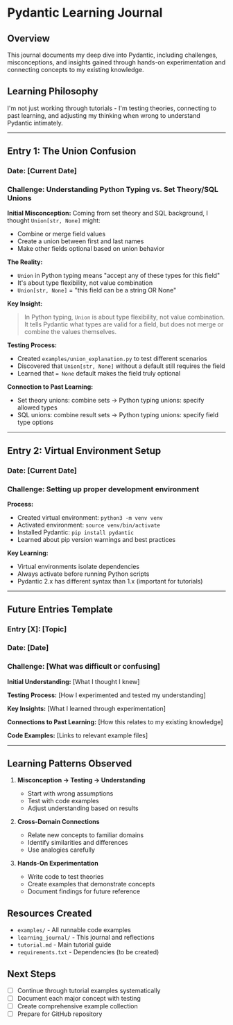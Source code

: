 # Pydantic Learning Journal

## Overview
This journal documents my deep dive into Pydantic, including challenges, misconceptions, and insights gained through hands-on experimentation and connecting concepts to my existing knowledge.

## Learning Philosophy
I'm not just working through tutorials - I'm testing theories, connecting to past learning, and adjusting my thinking when wrong to understand Pydantic intimately.

---

## Entry 1: The Union Confusion

### Date: [Current Date]
### Challenge: Understanding Python Typing vs. Set Theory/SQL Unions

**Initial Misconception:**
Coming from set theory and SQL background, I thought `Union[str, None]` might:
- Combine or merge field values
- Create a union between first and last names
- Make other fields optional based on union behavior

**The Reality:**
- `Union` in Python typing means "accept any of these types for this field"
- It's about type flexibility, not value combination
- `Union[str, None]` = "this field can be a string OR None"

**Key Insight:**
> In Python typing, `Union` is about type flexibility, not value combination. It tells Pydantic what types are valid for a field, but does not merge or combine the values themselves.

**Testing Process:**
- Created `examples/union_explanation.py` to test different scenarios
- Discovered that `Union[str, None]` without a default still requires the field
- Learned that `= None` default makes the field truly optional

**Connection to Past Learning:**
- Set theory unions: combine sets → Python typing unions: specify allowed types
- SQL unions: combine result sets → Python typing unions: specify field type options

---

## Entry 2: Virtual Environment Setup

### Date: [Current Date]
### Challenge: Setting up proper development environment

**Process:**
- Created virtual environment: `python3 -m venv venv`
- Activated environment: `source venv/bin/activate`
- Installed Pydantic: `pip install pydantic`
- Learned about pip version warnings and best practices

**Key Learning:**
- Virtual environments isolate dependencies
- Always activate before running Python scripts
- Pydantic 2.x has different syntax than 1.x (important for tutorials)

---

## Future Entries Template

### Entry [X]: [Topic]
### Date: [Date]
### Challenge: [What was difficult or confusing]

**Initial Understanding:**
[What I thought I knew]

**Testing Process:**
[How I experimented and tested my understanding]

**Key Insights:**
[What I learned through experimentation]

**Connections to Past Learning:**
[How this relates to my existing knowledge]

**Code Examples:**
[Links to relevant example files]

---

## Learning Patterns Observed

1. **Misconception → Testing → Understanding**
   - Start with wrong assumptions
   - Test with code examples
   - Adjust understanding based on results

2. **Cross-Domain Connections**
   - Relate new concepts to familiar domains
   - Identify similarities and differences
   - Use analogies carefully

3. **Hands-On Experimentation**
   - Write code to test theories
   - Create examples that demonstrate concepts
   - Document findings for future reference

## Resources Created

- `examples/` - All runnable code examples
- `learning_journal/` - This journal and reflections
- `tutorial.md` - Main tutorial guide
- `requirements.txt` - Dependencies (to be created)

## Next Steps

- [ ] Continue through tutorial examples systematically
- [ ] Document each major concept with testing
- [ ] Create comprehensive example collection
- [ ] Prepare for GitHub repository 